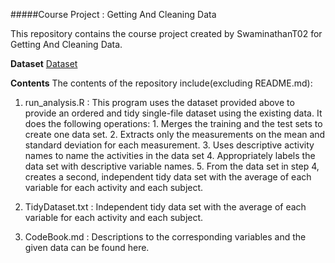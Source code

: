 #####Course Project : Getting And Cleaning Data

This repository contains the course project created by SwaminathanT02 for Getting And Cleaning Data.

**Dataset**
[Dataset](https://d396qusza40orc.cloudfront.net/getdata%2Fprojectfiles%2FUCI%20HAR%20Dataset.zip)

**Contents**
The contents of the repository include(excluding README.md):
1. run_analysis.R : This program uses the dataset provided above to provide an ordered and tidy
                    single-file dataset using the existing data. It does the following operations:
                    1. Merges the training and the test sets to create one data set.
                    2. Extracts only the measurements on the mean and standard deviation for each                        measurement.
                    3. Uses descriptive activity names to name the activities in the data set
                    4. Appropriately labels the data set with descriptive variable names.
                    5. From the data set in step 4, creates a second, independent tidy data set                         with the average of each variable for each activity and each subject.

2. TidyDataset.txt : Independent tidy data set with the average of each variable for each                             activity and each subject.

3. CodeBook.md : Descriptions to the corresponding variables and the given data can be found here.